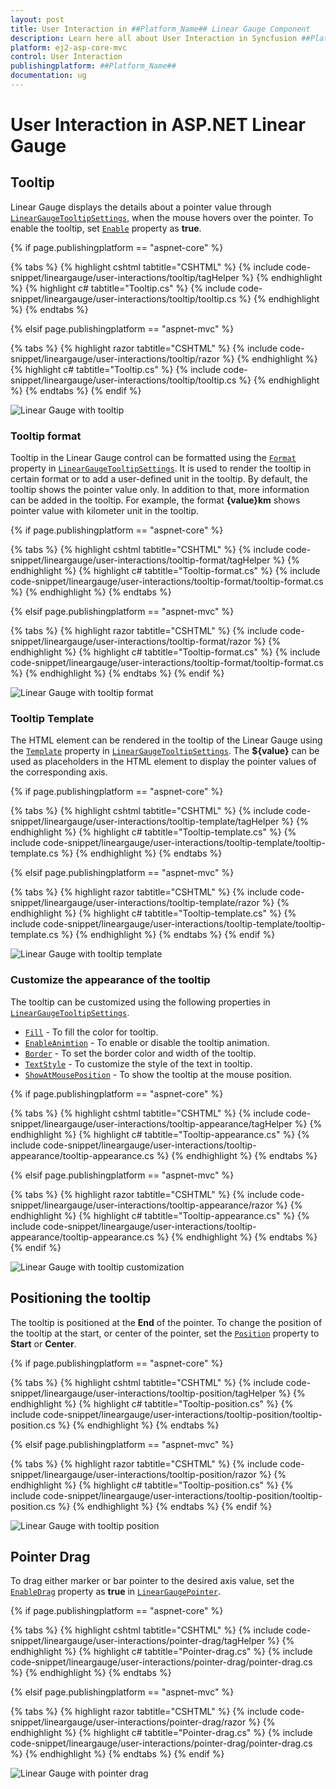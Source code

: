 ```yaml
---
layout: post
title: User Interaction in ##Platform_Name## Linear Gauge Component
description: Learn here all about User Interaction in Syncfusion ##Platform_Name## Linear Gauge component of Syncfusion Essential JS 2 and more.
platform: ej2-asp-core-mvc
control: User Interaction
publishingplatform: ##Platform_Name##
documentation: ug
---
```



# User Interaction in ASP.NET Linear Gauge

## Tooltip

<!-- markdownlint-disable MD036 -->

Linear Gauge displays the details about a pointer value through [`LinearGaugeTooltipSettings`](https://help.syncfusion.com/cr/aspnetmvc-js2/Syncfusion.EJ2.LinearGauge.LinearGaugeTooltipSettings.html), when the mouse hovers over the pointer. To enable the tooltip, set [`Enable`](https://help.syncfusion.com/cr/aspnetmvc-js2/Syncfusion.EJ2.LinearGauge.LinearGaugeTooltipSettings.html#Syncfusion_EJ2_LinearGauge_LinearGaugeTooltipSettings_Enable) property as **true**.

{% if page.publishingplatform == "aspnet-core" %}

{% tabs %}
{% highlight cshtml tabtitle="CSHTML" %}
{% include code-snippet/lineargauge/user-interactions/tooltip/tagHelper %}
{% endhighlight %}
{% highlight c# tabtitle="Tooltip.cs" %}
{% include code-snippet/lineargauge/user-interactions/tooltip/tooltip.cs %}
{% endhighlight %}
{% endtabs %}

{% elsif page.publishingplatform == "aspnet-mvc" %}

{% tabs %}
{% highlight razor tabtitle="CSHTML" %}
{% include code-snippet/lineargauge/user-interactions/tooltip/razor %}
{% endhighlight %}
{% highlight c# tabtitle="Tooltip.cs" %}
{% include code-snippet/lineargauge/user-interactions/tooltip/tooltip.cs %}
{% endhighlight %}
{% endtabs %}
{% endif %}


![Linear Gauge with tooltip](../linear-gauge/images/tooltip.png)

<!-- markdownlint-disable MD013 -->

### Tooltip format

<!-- markdownlint-disable MD013 -->

Tooltip in the Linear Gauge control can be formatted using the [`Format`](https://help.syncfusion.com/cr/aspnetmvc-js2/Syncfusion.EJ2.LinearGauge.LinearGaugeTooltipSettings.html#Syncfusion_EJ2_LinearGauge_LinearGaugeTooltipSettings_Format) property in [`LinearGaugeTooltipSettings`](https://help.syncfusion.com/cr/aspnetmvc-js2/Syncfusion.EJ2.LinearGauge.LinearGaugeTooltipSettings.html). It is used to render the tooltip in certain format or to add a user-defined unit in the tooltip. By default, the tooltip shows the pointer value only. In addition to that, more information can be added in the tooltip. For example, the format **{value}km** shows pointer value with kilometer unit in the tooltip.

{% if page.publishingplatform == "aspnet-core" %}

{% tabs %}
{% highlight cshtml tabtitle="CSHTML" %}
{% include code-snippet/lineargauge/user-interactions/tooltip-format/tagHelper %}
{% endhighlight %}
{% highlight c# tabtitle="Tooltip-format.cs" %}
{% include code-snippet/lineargauge/user-interactions/tooltip-format/tooltip-format.cs %}
{% endhighlight %}
{% endtabs %}

{% elsif page.publishingplatform == "aspnet-mvc" %}

{% tabs %}
{% highlight razor tabtitle="CSHTML" %}
{% include code-snippet/lineargauge/user-interactions/tooltip-format/razor %}
{% endhighlight %}
{% highlight c# tabtitle="Tooltip-format.cs" %}
{% include code-snippet/lineargauge/user-interactions/tooltip-format/tooltip-format.cs %}
{% endhighlight %}
{% endtabs %}
{% endif %}



![Linear Gauge with tooltip format](../linear-gauge/images/tooltip-formats.png)

### Tooltip Template

The HTML element can be rendered in the tooltip of the Linear Gauge using the [`Template`](https://help.syncfusion.com/cr/aspnetmvc-js2/Syncfusion.EJ2.LinearGauge.LinearGaugeTooltipSettings.html#Syncfusion_EJ2_LinearGauge_LinearGaugeTooltipSettings_Template) property in [`LinearGaugeTooltipSettings`](https://help.syncfusion.com/cr/aspnetmvc-js2/Syncfusion.EJ2.LinearGauge.LinearGaugeTooltipSettings.html). The **${value}** can be used as placeholders in the HTML element to display the pointer values of the corresponding axis.

{% if page.publishingplatform == "aspnet-core" %}

{% tabs %}
{% highlight cshtml tabtitle="CSHTML" %}
{% include code-snippet/lineargauge/user-interactions/tooltip-template/tagHelper %}
{% endhighlight %}
{% highlight c# tabtitle="Tooltip-template.cs" %}
{% include code-snippet/lineargauge/user-interactions/tooltip-template/tooltip-template.cs %}
{% endhighlight %}
{% endtabs %}

{% elsif page.publishingplatform == "aspnet-mvc" %}

{% tabs %}
{% highlight razor tabtitle="CSHTML" %}
{% include code-snippet/lineargauge/user-interactions/tooltip-template/razor %}
{% endhighlight %}
{% highlight c# tabtitle="Tooltip-template.cs" %}
{% include code-snippet/lineargauge/user-interactions/tooltip-template/tooltip-template.cs %}
{% endhighlight %}
{% endtabs %}
{% endif %}



![Linear Gauge with tooltip template](../linear-gauge/images/tooltip-template1.png)

### Customize the appearance of the tooltip

The tooltip can be customized using the following properties in [`LinearGaugeTooltipSettings`](https://help.syncfusion.com/cr/aspnetmvc-js2/Syncfusion.EJ2.LinearGauge.LinearGaugeTooltipSettings.html).

* [`Fill`](https://help.syncfusion.com/cr/aspnetmvc-js2/Syncfusion.EJ2.LinearGauge.LinearGaugeTooltipSettings.html#Syncfusion_EJ2_LinearGauge_LinearGaugeTooltipSettings_Fill) - To fill the color for tooltip.
* [`EnableAnimtion`](https://help.syncfusion.com/cr/aspnetmvc-js2/Syncfusion.EJ2.LinearGauge.LinearGaugeTooltipSettings.html#Syncfusion_EJ2_LinearGauge_LinearGaugeTooltipSettings_EnableAnimation) - To enable or disable the tooltip animation.
* [`Border`](https://help.syncfusion.com/cr/aspnetmvc-js2/Syncfusion.EJ2.LinearGauge.LinearGaugeTooltipSettings.html#Syncfusion_EJ2_LinearGauge_LinearGaugeTooltipSettings_Border) - To set the border color and width of the tooltip.
* [`TextStyle`](https://help.syncfusion.com/cr/aspnetmvc-js2/Syncfusion.EJ2.LinearGauge.LinearGaugeTooltipSettings.html#Syncfusion_EJ2_LinearGauge_LinearGaugeTooltipSettings_TextStyle) - To customize the style of the text in tooltip.
* [`ShowAtMousePosition`](https://help.syncfusion.com/cr/aspnetmvc-js2/Syncfusion.EJ2.LinearGauge.LinearGaugeTooltipSettings.html#Syncfusion_EJ2_LinearGauge_LinearGaugeTooltipSettings_ShowAtMousePosition) - To show the tooltip at the mouse position.

{% if page.publishingplatform == "aspnet-core" %}

{% tabs %}
{% highlight cshtml tabtitle="CSHTML" %}
{% include code-snippet/lineargauge/user-interactions/tooltip-appearance/tagHelper %}
{% endhighlight %}
{% highlight c# tabtitle="Tooltip-appearance.cs" %}
{% include code-snippet/lineargauge/user-interactions/tooltip-appearance/tooltip-appearance.cs %}
{% endhighlight %}
{% endtabs %}

{% elsif page.publishingplatform == "aspnet-mvc" %}

{% tabs %}
{% highlight razor tabtitle="CSHTML" %}
{% include code-snippet/lineargauge/user-interactions/tooltip-appearance/razor %}
{% endhighlight %}
{% highlight c# tabtitle="Tooltip-appearance.cs" %}
{% include code-snippet/lineargauge/user-interactions/tooltip-appearance/tooltip-appearance.cs %}
{% endhighlight %}
{% endtabs %}
{% endif %}



![Linear Gauge with tooltip customization](../linear-gauge/images/tooltip-custom.png)

## Positioning the tooltip

The tooltip is positioned at the **End** of the pointer. To change the position of the tooltip at the start, or center of the pointer, set the [`Position`](https://help.syncfusion.com/cr/aspnetmvc-js2/Syncfusion.EJ2.LinearGauge.LinearGaugeTooltipSettings.html#Syncfusion_EJ2_LinearGauge_LinearGaugeTooltipSettings_Position) property to **Start** or **Center**.

{% if page.publishingplatform == "aspnet-core" %}

{% tabs %}
{% highlight cshtml tabtitle="CSHTML" %}
{% include code-snippet/lineargauge/user-interactions/tooltip-position/tagHelper %}
{% endhighlight %}
{% highlight c# tabtitle="Tooltip-position.cs" %}
{% include code-snippet/lineargauge/user-interactions/tooltip-position/tooltip-position.cs %}
{% endhighlight %}
{% endtabs %}

{% elsif page.publishingplatform == "aspnet-mvc" %}

{% tabs %}
{% highlight razor tabtitle="CSHTML" %}
{% include code-snippet/lineargauge/user-interactions/tooltip-position/razor %}
{% endhighlight %}
{% highlight c# tabtitle="Tooltip-position.cs" %}
{% include code-snippet/lineargauge/user-interactions/tooltip-position/tooltip-position.cs %}
{% endhighlight %}
{% endtabs %}
{% endif %}



![Linear Gauge with tooltip position](../linear-gauge/images/tooltip-position.png)

## Pointer Drag

To drag either marker or bar pointer to the desired axis value, set the [`EnableDrag`](https://help.syncfusion.com/cr/aspnetmvc-js2/Syncfusion.EJ2.LinearGauge.LinearGaugePointer.html#Syncfusion_EJ2_LinearGauge_LinearGaugePointer_EnableDrag) property as **true** in [`LinearGaugePointer`](https://help.syncfusion.com/cr/aspnetmvc-js2/Syncfusion.EJ2.LinearGauge.LinearGaugePointer.html).

{% if page.publishingplatform == "aspnet-core" %}

{% tabs %}
{% highlight cshtml tabtitle="CSHTML" %}
{% include code-snippet/lineargauge/user-interactions/pointer-drag/tagHelper %}
{% endhighlight %}
{% highlight c# tabtitle="Pointer-drag.cs" %}
{% include code-snippet/lineargauge/user-interactions/pointer-drag/pointer-drag.cs %}
{% endhighlight %}
{% endtabs %}

{% elsif page.publishingplatform == "aspnet-mvc" %}

{% tabs %}
{% highlight razor tabtitle="CSHTML" %}
{% include code-snippet/lineargauge/user-interactions/pointer-drag/razor %}
{% endhighlight %}
{% highlight c# tabtitle="Pointer-drag.cs" %}
{% include code-snippet/lineargauge/user-interactions/pointer-drag/pointer-drag.cs %}
{% endhighlight %}
{% endtabs %}
{% endif %}



![Linear Gauge with pointer drag](../linear-gauge/images/dragging-pointr.gif)